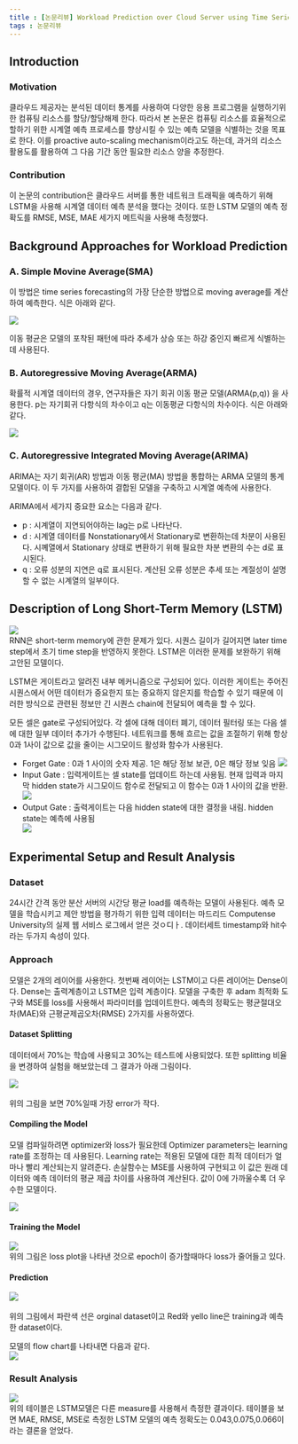 ```yaml
---
title : [논문리뷰] Workload Prediction over Cloud Server using Time Series Data  
tags : 논문리뷰 
---
```


## Introduction 
### Motivation 
클라우드 제공자는 분석된 데이터 통계를 사용하여 다양한 응용 프로그램을 실행하기위한 컴퓨팅 리소스를 할당/할당해제 한다. 따라서 본 논문은 컴퓨팅 리소스를 효율적으로 할하기 위한 시계열 예측 프로세스를 향상시킬 수 있는 예측 모델을 식별하는 것을 목표로 한다. 이를 proactive auto-scaling mechanism이라고도 하는데, 과거의 리소스 활용도를 활용하여 그 다음 기간 동안 필요한 리소스 양을 추정한다. 

### Contribution 
이 논문의 contribution은 클라우드 서버를 통한 네트워크 트래픽을 예측하기 위해 LSTM을 사용해 시계열 데이터 예측 분석을 했다는 것이다. 또한 LSTM 모델의 예측 정확도를 RMSE, MSE, MAE 세가지 메트릭을 사용해 측정했다. 

## Background Approaches for Workload Prediction 
### A. Simple Movine Average(SMA) 
이 방법은 time series forecasting의 가장 단순한 방법으로 moving average를 계산하여 예측한다. 식은 아래와 같다. 
<br/> 

![](/assets/img/2022-07-27-12-54-18.png) 
<br/> 

이동 평균은 모델의 포착된 패턴에 따라 추세가 상승 또는 하강 중인지 빠르게 식별하는데 사용된다. 

### B. Autoregressive Moving Average(ARMA) 
확률적 시계열 데이터의 경우, 연구자들은 자기 회귀 이동 평균 모델(ARMA(p,q)) 을 사용한다. p는 자기회귀 다항식의 차수이고 q는 이동평균 다항식의 차수이다. 식은 아래와 같다. 
<br/> 

![](/assets/img/2022-07-27-13-00-38.png)
<br/> 

### C. Autoregressive Integrated Moving Average(ARIMA) 
ARIMA는 자기 회귀(AR) 방법과 이동 평균(MA) 방법을 통합하는 ARMA 모델의 통계 모델이다. 이 두 가지를 사용하여 결합된 모델을 구축하고 시계열 예측에 사용한다. 
<br/>

ARIMA에서 세가지 중요한 요소는 다음과 같다. 

* p : 시계열이 지연되어야하는 lag는 p로 나타난다. 
* d : 시계열 데이터를 Nonstationary에서 Stationary로 변환하는데 차분이 사용된다. 시꼐열에서 Stationary 상태로 변환하기 위해 필요한 차분 변환의 수는 d로 표시된다. 
* q : 오류 성분의 지연은 q로 표시된다. 계산된 오류 성분은 추세 또는 계절성이 설명할 수 없는 시계열의 일부이다. 

## Description of Long Short-Term Memory (LSTM) 
![](/assets/img/2022-07-27-18-45-41.png)
<br/> 
RNN은 short-term memory에 관한 문제가 있다. 시퀀스 길이가 길어지면 later time step에서 초기 time step을 반영하지 못한다. LSTM은 이러한 문제를 보완하기 위해 고안된 모델이다. 
<br/>

LSTM은 게이트라고 알려진 내부 메커니즘으로 구성되어 있다. 이러한 게이트는 주어진 시퀀스에서 어떤 데이터가 중요한지 또는 중요하지 않은지를 학습할 수 있기 때문에 이러한 방식으로 관련된 정보만 긴 시퀀스 chain에 전달되어 예측을 할 수 있다. 
<br/> 

모든 셀은 gate로 구성되어있다. 각 셀에 대해 데이터 폐기, 데이터 필터링 또는 다음 셀에 대한 일부 데이터 추가가 수행된다. 네트워크를 통해 흐르는 값을 조절하기 위해 항상 0과 1사이 값으로 값을 줄이는 시그모이드 활성화 함수가 사용된다. 
* Forget Gate : 0과 1 사이의 숫자 제공. 1은 해당 정보 보관, 0은 해당 정보 잊음 
  ![](/assets/img/2022-07-27-19-03-54.png)
  <br/> 
* Input Gate : 입력게이트는 셀 state를 업데이트 하는데 사용됨. 현재 입력과 마지막 hidden state가 시그모이드 함수로 전달되고 이 함수는 0과 1 사이의 값을 반환. 
  <br/> 
  ![](/assets/img/2022-07-27-19-04-35.png) 
* Output Gate : 출력게이트는 다음 hidden state에 대한 결정을 내림. hidden state는 예측에 사용됨 
  <br/> 
  ![](2022-07-27-19-04-59.png)

## Experimental Setup and Result Analysis 
### Dataset 
24시간 간격 동안 분산 서버의 시간당 평균 load를 예측하는 모델이 사용된다. 예측 모델을 학습시키고 제안 방법을 평가하기 위한 입력 데이터는 마드리드 Computense University의 실제 웹 서비스 로그에서 얻은 것ㅇ디ㅏ. 데이터세트 timestamp와 hit수라는 두가지 속성이 있다. 

### Approach 
모델은 2개의 레이어를 사용한다. 첫번째 레이어는 LSTM이고 다른 레이어는 Dense이다. Dense는 출력계층이고 LSTM은 입력 계층이다. 모델을 구축한 후 adam 최적화 도구와 MSE를 loss를 사용해서 파라미터를 업데이트한다. 예측의 정확도는 평균절대오차(MAE)와 근평균제곱오차(RMSE) 2가지를 사용하였다. 
#### Dataset Splitting 
데이터에서 70%는 학습에 사용되고 30%는 테스트에 사용되었다. 또한 splitting 비율을 변경하여 실험을 해보았는데 그 결과가 아래 그림이다. 
<br/>

![](/assets/img/2022-07-27-19-21-41.png)   
<br/> 
위의 그림을 보면 70%일때 가장 error가 작다. 

#### Compiling the Model 
모델 컴파일하려면 optimizer와 loss가 필요한데 Optimizer parameters는 learning rate를 조정하는 데 사용된다. Learning rate는 적용된 모델에 대한 최적 데이터가 얼마나 빨리 계산되는지 알려준다. 손실함수는 MSE를 사용하여 구현되고 이 값은 원래 데이터와 예측 데이터의 평균 제곱 차이를 사용하여 계산된다. 값이 0에 가까울수록 더 우수한 모델이다. 
<br/> 

![](/assets/img/2022-07-27-19-31-28.png)

#### Training the Model 
![](/assets/img/2022-07-27-19-32-00.png) 
<br/> 
위의 그림은 loss plot을 나타낸 것으로 epoch이 증가할때마다 loss가 줄어들고 있다. 

#### Prediction 
![](/assets/img/2022-07-27-19-36-17.png)\
<br/> 
위의 그림에서 파란색 선은 orginal dataset이고 Red와 yello line은 training과 예측한 dataset이다. 
<br/> 

모델의 flow chart를 나타내면 다음과 같다. 
<br/> 
![](/assets/img/2022-07-27-19-39-45.png)

### Result Analysis 
![](/assets/img/2022-07-27-19-44-21.png) 
<br/> 
위의 테이블은 LSTM모델은 다른 measure를 사용해서 측정한 결과이다. 테이블을 보면 MAE, RMSE, MSE로 측정한 LSTM 모델의 예측 정확도는 0.043,0.075,0.066이라는 결론을 얻었다. 
